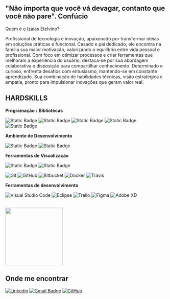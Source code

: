 

## "Não importa que você vá devagar, contanto que você não pare". Confúcio

Quem é o Izaias Etelvino?  

Profissional de tecnologia e inovação, apaixonado por transformar ideias em soluções práticas e funcional. Casado e pai dedicado, ele encontra na família sua maior motivação, valorizando o equilíbrio entre vida pessoal e profissional. 
Com foco em otimizar processos e criar ferramentas que melhoram a experiência do usuário, destaca-se por sua abordagem colaborativa e disposição para compartilhar conhecimento. 
Determinado e curioso, enfrenta desafios com entusiasmo, mantendo-se em constante aprendizado. Sua combinação de habilidades técnicas, visão estratégica e empatia, pronto para impulsionar inovações que geram valor real.


## HARDSKILLS 

**Programação** / **Bibliotecas**

![Static Badge](https://img.shields.io/badge/Python-blue)
![Static Badge](https://img.shields.io/badge/R-gray)
![Static Badge](https://img.shields.io/badge/Pandas-purple)
![Static Badge](https://img.shields.io/badge/Matplotlib-orange)
![Static Badge](https://img.shields.io/badge/ggplot2-green)

**Ambiente de Desenvolvimento**

![Static Badge](https://img.shields.io/badge/Jupyter%20Notebook-blue)
![Static Badge](https://img.shields.io/badge/Rstudio-gray)

**Ferramentas de Visualização**

![Static Badge](https://img.shields.io/badge/Tableau-navy)
![Static Badge](https://img.shields.io/badge/Power%20BI-yellow)



![Git](https://img.shields.io/badge/-Git-333333?style=flat&logo=git)
![GitHub](https://img.shields.io/badge/-GitHub-333333?style=flat&logo=github)
![Bitbucket](https://img.shields.io/badge/-Bitbucket-333333?style=flat&logo=bitbucket)
![Docker](https://img.shields.io/badge/-Docker-333333?style=flat&logo=docker)
![Travis](https://img.shields.io/badge/-Travis-333333?style=flat&logo=travis)

**Ferramentas de desenvolvimento**

![Visual Studio Code](https://img.shields.io/badge/-Visual%20Studio%20Code-333333?style=flat&logo=visual-studio-code&logoColor=007ACC)
![Eclipse](https://img.shields.io/badge/-Eclipse-333333?style=flat&logo=eclipse-ide&logoColor=2C2255)
![Trello](https://img.shields.io/badge/-Trello-333333?style=flat&logo=trello&logoColor=007ACC)
![Figma](https://img.shields.io/badge/-Figma-333333?style=flat&logo=figma&logoColor=007ACC)
![Adobe XD](https://img.shields.io/badge/-Adobe%20XD-333333?style=flat&logo=adobe-xd&logoColor=007ACC)

<br/>

<a href="https://github.com/izaiasT78" title="Perfil do IzaiasT78">
  <img height="180em" src="https://github-readme-stats.vercel.app/api?username=izaiast78&theme=dracula&show_icons=true" />
</a>

## Onde me encontrar

[![Linkedin](https://img.shields.io/badge/-username-blue?style=flat-square&logo=Linkedin&logoColor=white&link=LINK-DO-SEU-LINKEDIN)](LINK-DO-SEU-LINKEDIN)
[![Gmail Badge](https://img.shields.io/badge/-seuemail@email.com-006bed?style=flat-square&logo=Gmail&logoColor=white&link=mailto:SEU-EMAIL)](mailto:SEU-EMAIL)
[![GitHub](https://img.shields.io/github/followers/iuricode?label=follow&style=social)](LINK-DO-SEU-GITHUB)
